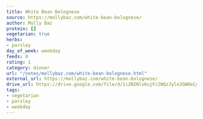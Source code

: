 ```yaml
---
title: White Bean Bolognese
source: https://mollybaz.com/white-bean-bolognese/
author: Molly Baz
protein: []
vegetarian: true
herbs:
- parsley
day_of_week: weekday
feeds: 0
rating: 1
category: dinner
url: "/notes/mollybaz.com/white-bean-bolognese.html"
external_url: https://mollybaz.com/white-bean-bolognese/
drive_url: https://drive.google.com/file/d/1i2NINlv6ujFc2WQzJyle2GWOeCgrXowx/view?usp=drive_link
tags:
- vegetarian
- parsley
- weekday
---
```



